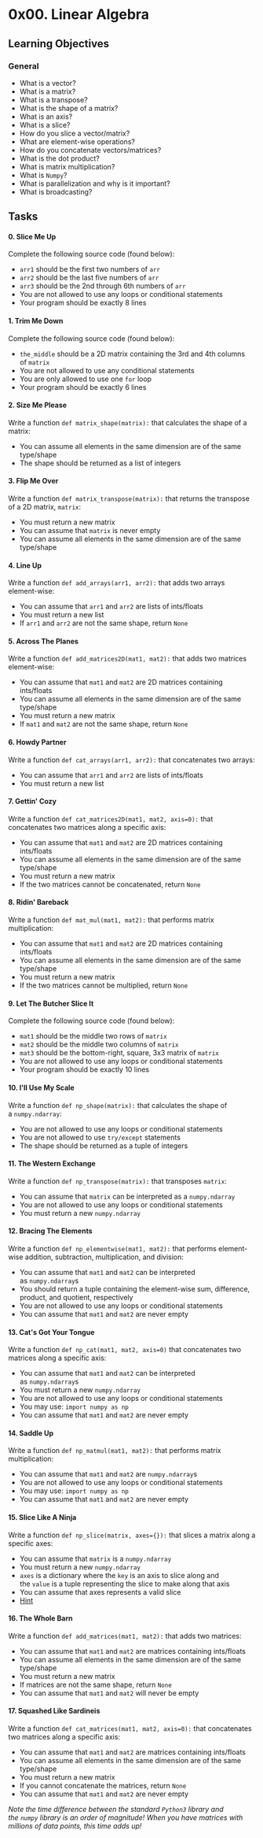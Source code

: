 0x00. Linear Algebra
====================

Learning Objectives
-------------------

### General

-   What is a vector?
-   What is a matrix?
-   What is a transpose?
-   What is the shape of a matrix?
-   What is an axis?
-   What is a slice?
-   How do you slice a vector/matrix?
-   What are element-wise operations?
-   How do you concatenate vectors/matrices?
-   What is the dot product?
-   What is matrix multiplication?
-   What is `Numpy`?
-   What is parallelization and why is it important?
-   What is broadcasting?

Tasks
-----

#### 0\. Slice Me Up

Complete the following source code (found below):

-   `arr1` should be the first two numbers of `arr`
-   `arr2` should be the last five numbers of `arr`
-   `arr3` should be the 2nd through 6th numbers of `arr`
-   You are not allowed to use any loops or conditional statements
-   Your program should be exactly 8 lines

#### 1\. Trim Me Down

Complete the following source code (found below):

-   `the_middle` should be a 2D matrix containing the 3rd and 4th columns of `matrix`
-   You are not allowed to use any conditional statements
-   You are only allowed to use one `for` loop
-   Your program should be exactly 6 lines

#### 2\. Size Me Please

Write a function `def matrix_shape(matrix):` that calculates the shape of a matrix:

-   You can assume all elements in the same dimension are of the same type/shape
-   The shape should be returned as a list of integers

#### 3\. Flip Me Over

Write a function `def matrix_transpose(matrix):` that returns the transpose of a 2D matrix, `matrix`:

-   You must return a new matrix
-   You can assume that `matrix` is never empty
-   You can assume all elements in the same dimension are of the same type/shape

#### 4\. Line Up

Write a function `def add_arrays(arr1, arr2):` that adds two arrays element-wise:

-   You can assume that `arr1` and `arr2` are lists of ints/floats
-   You must return a new list
-   If `arr1` and `arr2` are not the same shape, return `None`

#### 5\. Across The Planes

Write a function `def add_matrices2D(mat1, mat2):` that adds two matrices element-wise:

-   You can assume that `mat1` and `mat2` are 2D matrices containing ints/floats
-   You can assume all elements in the same dimension are of the same type/shape
-   You must return a new matrix
-   If `mat1` and `mat2` are not the same shape, return `None`

#### 6\. Howdy Partner

Write a function `def cat_arrays(arr1, arr2):` that concatenates two arrays:

-   You can assume that `arr1` and `arr2` are lists of ints/floats
-   You must return a new list

#### 7\. Gettin' Cozy

Write a function `def cat_matrices2D(mat1, mat2, axis=0):` that concatenates two matrices along a specific axis:

-   You can assume that `mat1` and `mat2` are 2D matrices containing ints/floats
-   You can assume all elements in the same dimension are of the same type/shape
-   You must return a new matrix
-   If the two matrices cannot be concatenated, return `None`

#### 8\. Ridin' Bareback

Write a function `def mat_mul(mat1, mat2):` that performs matrix multiplication:

-   You can assume that `mat1` and `mat2` are 2D matrices containing ints/floats
-   You can assume all elements in the same dimension are of the same type/shape
-   You must return a new matrix
-   If the two matrices cannot be multiplied, return `None`

#### 9\. Let The Butcher Slice It

Complete the following source code (found below):

-   `mat1` should be the middle two rows of `matrix`
-   `mat2` should be the middle two columns of `matrix`
-   `mat3` should be the bottom-right, square, 3x3 matrix of `matrix`
-   You are not allowed to use any loops or conditional statements
-   Your program should be exactly 10 lines

#### 10\. I'll Use My Scale

Write a function `def np_shape(matrix):` that calculates the shape of a `numpy.ndarray`:

-   You are not allowed to use any loops or conditional statements
-   You are not allowed to use `try/except` statements
-   The shape should be returned as a tuple of integers

#### 11\. The Western Exchange

Write a function `def np_transpose(matrix):` that transposes `matrix`:

-   You can assume that `matrix` can be interpreted as a `numpy.ndarray`
-   You are not allowed to use any loops or conditional statements
-   You must return a new `numpy.ndarray`

#### 12\. Bracing The Elements

Write a function `def np_elementwise(mat1, mat2):` that performs element-wise addition, subtraction, multiplication, and division:

-   You can assume that `mat1` and `mat2` can be interpreted as `numpy.ndarray`s
-   You should return a tuple containing the element-wise sum, difference, product, and quotient, respectively
-   You are not allowed to use any loops or conditional statements
-   You can assume that `mat1` and `mat2` are never empty

#### 13\. Cat's Got Your Tongue

Write a function `def np_cat(mat1, mat2, axis=0)` that concatenates two matrices along a specific axis:

-   You can assume that `mat1` and `mat2` can be interpreted as `numpy.ndarray`s
-   You must return a new `numpy.ndarray`
-   You are not allowed to use any loops or conditional statements
-   You may use: `import numpy as np`
-   You can assume that `mat1` and `mat2` are never empty

#### 14\. Saddle Up

Write a function `def np_matmul(mat1, mat2):` that performs matrix multiplication:

-   You can assume that `mat1` and `mat2` are `numpy.ndarray`s
-   You are not allowed to use any loops or conditional statements
-   You may use: `import numpy as np`
-   You can assume that `mat1` and `mat2` are never empty

#### 15\. Slice Like A Ninja

Write a function `def np_slice(matrix, axes={}):` that slices a matrix along a specific axes:

-   You can assume that `matrix` is a `numpy.ndarray`
-   You must return a new `numpy.ndarray`
-   `axes` is a dictionary where the `key` is an axis to slice along and the `value` is a tuple representing the slice to make along that axis
-   You can assume that axes represents a valid slice
-   [Hint](https://intranet.hbtn.io/rltoken/e-cIWjiDH3MX5U51hGPgtw "Hint")

#### 16\. The Whole Barn

Write a function `def add_matrices(mat1, mat2):` that adds two matrices:

-   You can assume that `mat1` and `mat2` are matrices containing ints/floats
-   You can assume all elements in the same dimension are of the same type/shape
-   You must return a new matrix
-   If matrices are not the same shape, return `None`
-   You can assume that `mat1` and `mat2` will never be empty

#### 17\. Squashed Like Sardineis

Write a function `def cat_matrices(mat1, mat2, axis=0):` that concatenates two matrices along a specific axis:

-   You can assume that `mat1` and `mat2` are matrices containing ints/floats
-   You can assume all elements in the same dimension are of the same type/shape
-   You must return a new matrix
-   If you cannot concatenate the matrices, return `None`
-   You can assume that `mat1` and `mat2` are never empty

*Note the time difference between the standard `Python3` library and the `numpy` library is an order of magnitude! When you have matrices with millions of data points, this time adds up!*
